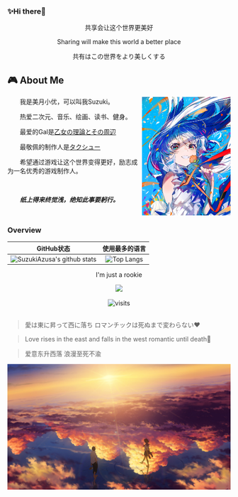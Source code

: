 ### ✨Hi there👋

<div id="title" align=center>
  <p>共享会让这个世界更美好</p>
  <p>Sharing will make this world a better place</p>
  <p>共有はこの世界をより美しくする</p>
</div>

## 🎮 About Me

<table>
  <tr>
    <img align="right" width="200" src="/img/1.png" />
    <p>&emsp;&emsp;我是美月小优，可以叫我Suzuki。</p>
    <p>&emsp;&emsp;热爱二次元、音乐、绘画、读书、健身。</p>
    <p>&emsp;&emsp;最爱的Gal是<a href='https://project-navel.com/otomeriron/'>乙女の理論とその周辺</a></p>
    <p>&emsp;&emsp;最敬佩的制作人是<a href='https://zh.wikipedia.org/wiki/巧舟'>タクシュー</a></p>
    <p>&emsp;&emsp;希望通过游戏让这个世界变得更好，励志成为一名优秀的游戏制作人。</p>
    <p>&emsp;&emsp;</p>
    <p><i><strong>&emsp;&emsp;纸上得来终觉浅，绝知此事要躬行。</strong></i></p>
  </tr>
</table>

### Overview

<div id="title" align=center>

|                          GitHub状态                          |                        使用最多的语言                        |
| :----------------------------------------------------------: | :----------------------------------------------------------: |
| ![SuzukiAzusa's github stats](https://github-readme-stats.vercel.app/api?username=SuzukiAzusa&show_icons=true&theme=tokyonight&locale=cn) | ![Top Langs](https://github-readme-stats.vercel.app/api/top-langs/?username=SuzukiAzusa&&hide=tsql) |

<p>I'm just a rookie</p>

[![](https://img.shields.io/badge/番组-Bangumi-E24378)](https://bgm.tv/user/suzukiazusa)

![visits](https://count.getloli.com/get/@SuzukiAzusa?theme=rule15)

</div>

## 

<div>
  
  > 愛は東に昇って西に落ち ロマンチックは死ぬまで変わらない❤️
  
  > Love rises in the east and falls in the west romantic until death🌟
  
  > 爱意东升西落 浪漫至死不渝

  ![](/img/夕阳.jpg)
  
</div>



